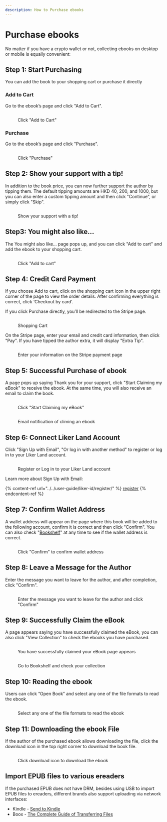 ```yaml
---
description: How to Purchase ebooks
---
```


# Purchase ebooks

No matter if you have a crypto wallet or not, collecting ebooks on desktop or mobile is equally convenient:

## Step 1: Start Purchasing

You can add the book to your shopping cart or purchase it directly

### Add to Cart

Go to the ebook’s page and click "Add to Cart".

<figure><img src="../../.gitbook/assets/Collect NFT Book 1a-en.png" alt=""><figcaption><p>Click "Add to Cart"</p></figcaption></figure>

### Purchase

Go to the ebook’s page and click "Purchase".

<figure><img src="../../.gitbook/assets/Collect NFT Book 1-en.png" alt=""><figcaption><p>Click "Purchase"</p></figcaption></figure>

## Step 2: Show your support with a tip!

In addition to the book price, you can now further support the author by tipping them. The default tipping amounts are HKD 40, 200, and 1000, but you can also enter a custom tipping amount and then click "Continue", or simply click "Skip".

<figure><img src="../../.gitbook/assets/Collect NFT Book 2-en.png" alt=""><figcaption><p>Show your support with a tip!</p></figcaption></figure>

## Step3: You might also like...

The You might also like... page pops up, and you can click "Add to cart" and add the ebook to your shopping cart.

<figure><img src="../../.gitbook/assets/Collect NFT Book 2a-en.png" alt=""><figcaption><p>Click "Add to cart"</p></figcaption></figure>

## Step 4: Credit Card Payment

If you choose Add to cart, click on the shopping cart icon in the upper right corner of the page to view the order details. After confirming everything is correct, click ‘Checkout by card’.

If you click Purchase directly, you’ll be redirected to the Stripe page.

<figure><img src="../../.gitbook/assets/Collect NFT Book 2b-en.png" alt=""><figcaption><p>Shopping Cart</p></figcaption></figure>

On the Stripe page, enter your email and credit card information, then click "Pay". If you have tipped the author extra, it will display "Extra Tip".

<figure><img src="../../.gitbook/assets/Collect NFT Book 3.png" alt=""><figcaption><p>Enter your information on the Stripe payment page</p></figcaption></figure>

## Step 5: Successful Purchase of ebook

A page pops up saying Thank you for your support, click "Start Claiming my eBook" to receive the ebook. At the same time, you will also receive an email to claim the book.

<figure><img src="../../.gitbook/assets/Collect NFT Book 4-en.png" alt=""><figcaption><p> Click "Start Claiming my eBook"</p></figcaption></figure>

<figure><img src="../../.gitbook/assets/Collect NFT Book 5.png" alt=""><figcaption><p> Email notification of climing an ebook</p></figcaption></figure>

## Step 6: Connect Liker Land Account

Click "Sign Up with Email", "Or log in with another method" to register or log in to your Liker Land account.

<figure><img src="../../.gitbook/assets/Collect NFT Book 6-en.png" alt=""><figcaption><p>Register or Log in to your Liker Land account</p></figcaption></figure>

Learn more about Sign Up with Email:

{% content-ref url="../../user-guide/liker-id/register/" %}
[register](../../user-guide/liker-id/register/)
{% endcontent-ref %}

## Step 7: Confirm Wallet Address

A wallet address will appear on the page where this book will be added to the following account, confirm it is correct and then click "Confirm". You can also check "[Bookshelf](../liker-land/bookshelf.md)" at any time to see if the wallet address is correct.

<figure><img src="../../.gitbook/assets/Collect NFT Book 7-en.png" alt=""><figcaption><p>Click "Confirm" to confirm wallet address</p></figcaption></figure>

## Step 8: Leave a Message for the Author

Enter the message you want to leave for the author, and after completion, click "Confirm".

<figure><img src="../../.gitbook/assets/Collect NFT Book 8-en.png" alt=""><figcaption><p>Enter the message you want to leave for the author and click "Confirm"</p></figcaption></figure>

## Step 9: Successfully Claim the eBook

A page appears saying you have successfully claimed the eBook, you can also click "View Collection" to check the ebooks you have purchased.

<figure><img src="../../.gitbook/assets/Collect NFT Book 9-en.png" alt=""><figcaption><p>You have successfully claimed your eBook page appears</p></figcaption></figure>

<figure><img src="../../.gitbook/assets/Collect NFT Book 10-en.png" alt=""><figcaption><p>Go to Bookshelf and check your collection</p></figcaption></figure>

## Step 10: Reading the ebook

Users can click “Open Book” and select any one of the file formats to read the ebook.

<figure><img src="../../.gitbook/assets/Collect NFT Book 11-en.png" alt=""><figcaption><p>Select any one of the file formats to read the ebook</p></figcaption></figure>

## Step 11: Downloading the ebook File

If the author of the purchased ebook allows downloading the file, click the download icon in the top right corner to download the book file.

<figure><img src="../../.gitbook/assets/Collect NFT Book 12.png" alt=""><figcaption><p>Click download icon to download the ebook</p></figcaption></figure>

## Import EPUB files to various ereaders

If the purchased EPUB does not have DRM, besides using USB to import EPUB files to ereaders, different brands also support uploading via network interfaces:

* Kindle - [Send to Kindle](https://www.amazon.com/-/zh\_TW/gp/sendtokindle)
* Boox - [The Complete Guide of Transferring Files](https://shop.boox.com/blogs/news/the-complete-guide-of-transferring-files)
